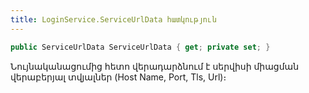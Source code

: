 ```yaml
---
title: LoginService.ServiceUrlData հատկություն
---
```


```c#
public ServiceUrlData ServiceUrlData { get; private set; }
```

Նույնականացումից հետո վերադարձնում է սերվիսի միացման վերաբերյալ տվյալներ (Host Name, Port, Tls, Url)։
